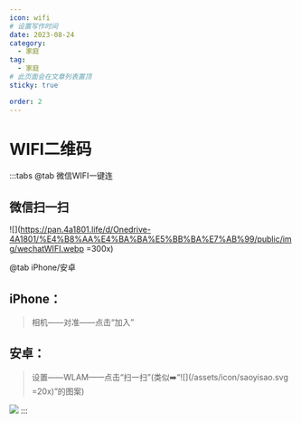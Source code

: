 ```yaml
---
icon: wifi
# 设置写作时间
date: 2023-08-24
category:
  - 家庭
tag:
  - 家庭
# 此页面会在文章列表置顶
sticky: true

order: 2
---
```

# WIFI二维码

:::tabs
@tab 微信WIFI一键连

## 微信扫一扫

![](https://pan.4a1801.life/d/Onedrive-4A1801/%E4%B8%AA%E4%BA%BA%E5%BB%BA%E7%AB%99/public/img/wechatWIFI.webp =300x)

@tab iPhone/安卓

## iPhone：

> 相机——对准——点击“加入”

## 安卓：

> 设置——WLAM——点击“扫一扫”(类似➡️“![](/assets/icon/saoyisao.svg =20x)”的图案)

![](https://pan.4a1801.life/d/Onedrive-4A1801/%E4%B8%AA%E4%BA%BA%E5%BB%BA%E7%AB%99/public/img/wifi.webp)
:::
